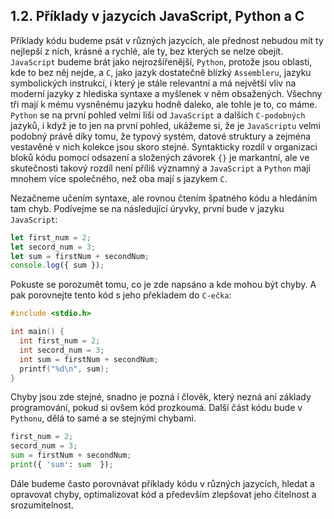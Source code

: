 ## 1.2. Příklady v jazycích JavaScript, Python a C

Příklady kódu budeme psát v různých jazycích, ale přednost nebudou mít ty nejlepší z ních, krásné a rychlé, ale ty, bez kterých se nelze obejít. `JavaScript` budeme brát jako nejrozšířenější, `Python`, protože jsou oblasti, kde to bez něj nejde, a `C`, jako jazyk dostatečně blízký `Assembleru`, jazyku symbolických instrukcí, i který je stále relevantní a má největší vliv na moderní jazyky z hlediska syntaxe a myšlenek v něm obsažených. Všechny tři mají k mému vysněnému jazyku hodně daleko, ale tohle je to, co máme. `Python` se na první pohled velmi liší od `JavaScript` a dalších `C-podobných` jazyků, i když je to jen na první pohled, ukážeme si, že je `JavaScriptu` velmi podobný právě díky tomu, že typový systém, datové struktury a zejména vestavěné v nich kolekce jsou skoro stejné. Syntakticky rozdíl v organizaci bloků kódu pomocí odsazení a složených závorek `{}` je markantní, ale ve skutečnosti takový rozdíl není příliš významný a `JavaScript` a `Python` mají mnohem více společného, než oba mají s jazykem `C`.

Nezačneme učením syntaxe, ale rovnou čtením špatného kódu a hledáním tam chyb. Podívejme se na následující úryvky, první bude v jazyku `JavaScript`:

```js
let first_num = 2;
let secord_num = 3;
let sum = firstNum + secondNum;
console.log({ sum });
```

Pokuste se porozumět tomu, co je zde napsáno a kde mohou být chyby. A pak porovnejte tento kód s jeho překladem do `C-ečka`:

```c
#include <stdio.h>

int main() {
  int first_num = 2;
  int secord_num = 3;
  int sum = firstNum + secondNum;
  printf("%d\n", sum);
}
```

Chyby jsou zde stejné, snadno je pozná i člověk, který nezná ani základy programování, pokud si ovšem kód prozkoumá. Další část kódu bude v `Pythonu`, dělá to samé a se stejnými chybami.

```py
first_num = 2;
secord_num = 3;
sum = firstNum + secondNum;
print({ 'sum': sum  });
```

Dále budeme často porovnávat příklady kódu v různých jazycích, hledat a opravovat chyby, optimalizovat kód a především zlepšovat jeho čitelnost a srozumitelnost.
